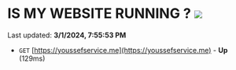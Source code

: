 # IS MY WEBSITE RUNNING ? [![](https://img.shields.io/static/v1?label=Sponsor&message=%E2%9D%A4&logo=GitHub&color=%23fe8e86)](https://github.com/sponsors/<username>)

Last updated: **3/1/2024, 7:55:53 PM**

- `GET` [https://youssefservice.me](https://youssefservice.me) - **Up** (129ms)
